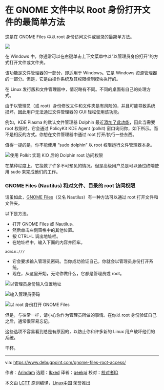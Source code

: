 [#]: subject: "Easiest Way to Open Files as Root in GNOME Files"
[#]: via: "https://www.debugpoint.com/gnome-files-root-access/"
[#]: author: "Arindam https://www.debugpoint.com/author/admin1/"
[#]: collector: "lkxed"
[#]: translator: "geekpi"
[#]: reviewer: " "
[#]: publisher: " "
[#]: url: " "

在 GNOME 文件中以 Root 身份打开文件的最简单方法
======
这是在 GNOME Files 中以 root 身份访问文件或目录的最简单方法。

![][1]

在 Windows 中，你通常可以在右键单击上下文菜单中以“以管理员身份打开”的方式打开文件或文件夹。

该功能是文件管理器的一部分，即适用于 Windows。它是 Windows 资源管理器的一部分。但是，它是由操作系统及其权限控制模块执行的。

在 Linux 发行版和文件管理器中，情况略有不同。不同的桌面有自己的处理方式。

由于以管理员（或 root）身份修改文件和文件夹是有风险的，并且可能导致系统损坏，因此用户无法通过文件管理器的 GUI 轻松使用该功能。

例如，KDE Plasma 的默认文件管理器 Dolphin 最近[添加了此功能][2]，因此当需要 root 权限时，它会通过 PolicyKit KDE Agent (polkit) 窗口询问你，如下所示。而不是相反的方式。你想在文件管理器中通过 root 打开/执行一些东西。

值得一提的是，你不能使用 “sudo dolphin” 以 root 权限运行文件管理器本身。

![使用 Polkit 实现 KIO 后的 Dolphin root 访问权限][3]

在某种程度上，它挽救了许多不可预见的情况。但是高级用户总是可以通过终端使用 sudo 来完成他们的工作。

### GNOME Files (Nautilus) 和对文件、目录的 root 访问权限 

话虽如此，[GNOME Files][4]（又名 Nautilus）有一种方法可以通过 root 打开文件和文件夹。

以下是方法。

* 打开 GNOME Files 或 Nautilus。
* 然后单击左侧窗格中的其他位置。
* 按 CTRL+L 调出地址栏。
* 在地址栏中，输入下面的内容并回车。

```
admin:///
```

* 它会要求输入管理员密码。当你成功验证自己，你就会以管理员身份打开系统。
* 现在，从这里开始，无论你做什么，它都是管理员或 root。

![以管理员身份输入位置地址][5]

![输入管理员密码][6]

![以 root 身份打开 GNOME Files][7]

但是，与往常一样，请小心你作为管理员所做的事情。在你以 root 身份验证自己之后，通常很容易忘记。

这些选项不容易看到总是有原因的，以防止你和许多新的 Linux 用户破坏他们的系统。

干杯。

--------------------------------------------------------------------------------

via: https://www.debugpoint.com/gnome-files-root-access/

作者：[Arindam][a]
选题：[lkxed][b]
译者：[geekpi](https://github.com/geekpi)
校对：[校对者ID](https://github.com/校对者ID)

本文由 [LCTT](https://github.com/LCTT/TranslateProject) 原创编译，[Linux中国](https://linux.cn/) 荣誉推出

[a]: https://www.debugpoint.com/author/admin1/
[b]: https://github.com/lkxed
[1]: https://www.debugpoint.com/wp-content/uploads/2022/10/nauroot-1024x576.jpg
[2]: https://www.debugpoint.com/dolphin-root-access/
[3]: https://www.debugpoint.com/wp-content/uploads/2022/02/Dolphin-root-access-after-KIO-with-Polkit-implementation.jpg
[4]: https://wiki.gnome.org/Apps/Files
[5]: https://www.debugpoint.com/wp-content/uploads/2022/10/Enter-the-location-address-as-admin.jpg
[6]: https://www.debugpoint.com/wp-content/uploads/2022/10/Give-admin-password.jpg
[7]: https://www.debugpoint.com/wp-content/uploads/2022/10/Opening-GNOME-Files-as-root.jpg
